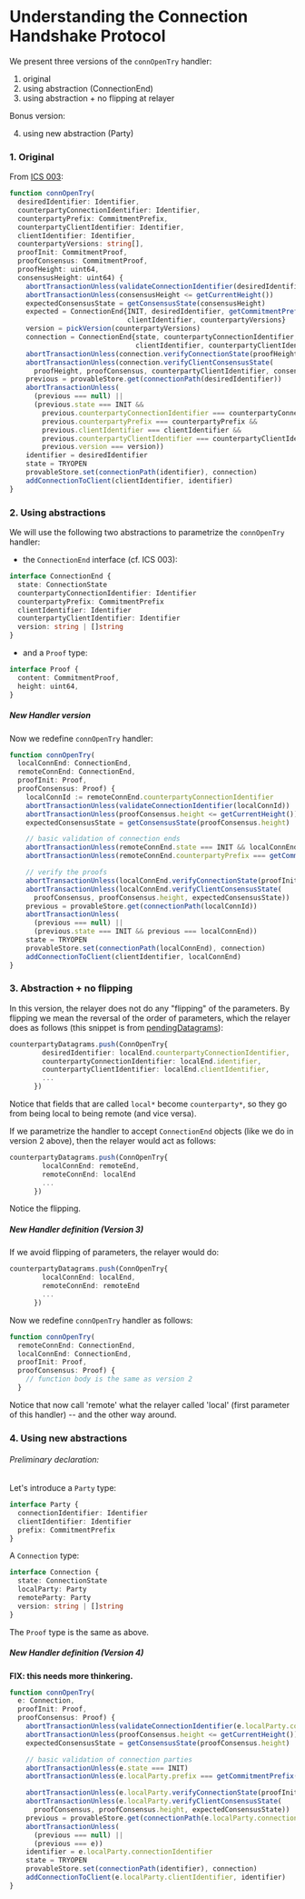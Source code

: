 # Understanding the Connection Handshake Protocol

We present three versions of the `connOpenTry` handler:

1. original
2. using abstraction (ConnectionEnd)
3. using abstraction + no flipping at relayer

Bonus version:

4. using new abstraction (Party)


### 1. Original

From [ICS 003](https://github.com/cosmos/ics/tree/35e911fa8a9a465a03c73b72b2a3399c15e9ce16/spec/ics-003-connection-semantics):

```typescript
function connOpenTry(
  desiredIdentifier: Identifier,
  counterpartyConnectionIdentifier: Identifier,
  counterpartyPrefix: CommitmentPrefix,
  counterpartyClientIdentifier: Identifier,
  clientIdentifier: Identifier,
  counterpartyVersions: string[],
  proofInit: CommitmentProof,
  proofConsensus: CommitmentProof,
  proofHeight: uint64,
  consensusHeight: uint64) {
    abortTransactionUnless(validateConnectionIdentifier(desiredIdentifier))
    abortTransactionUnless(consensusHeight <= getCurrentHeight())
    expectedConsensusState = getConsensusState(consensusHeight)
    expected = ConnectionEnd{INIT, desiredIdentifier, getCommitmentPrefix(), counterpartyClientIdentifier,
                             clientIdentifier, counterpartyVersions}
    version = pickVersion(counterpartyVersions)
    connection = ConnectionEnd{state, counterpartyConnectionIdentifier, counterpartyPrefix,
                               clientIdentifier, counterpartyClientIdentifier, version}
    abortTransactionUnless(connection.verifyConnectionState(proofHeight, proofInit, counterpartyConnectionIdentifier, expected))
    abortTransactionUnless(connection.verifyClientConsensusState(
      proofHeight, proofConsensus, counterpartyClientIdentifier, consensusHeight, expectedConsensusState))
    previous = provableStore.get(connectionPath(desiredIdentifier))
    abortTransactionUnless(
      (previous === null) ||
      (previous.state === INIT &&
        previous.counterpartyConnectionIdentifier === counterpartyConnectionIdentifier &&
        previous.counterpartyPrefix === counterpartyPrefix &&
        previous.clientIdentifier === clientIdentifier &&
        previous.counterpartyClientIdentifier === counterpartyClientIdentifier &&
        previous.version === version))
    identifier = desiredIdentifier
    state = TRYOPEN
    provableStore.set(connectionPath(identifier), connection)
    addConnectionToClient(clientIdentifier, identifier)
}
```


### 2. Using abstractions

We will use the following two abstractions to parametrize the `connOpenTry` handler:

- the `ConnectionEnd` interface (cf. ICS 003):

```typescript
interface ConnectionEnd {
  state: ConnectionState
  counterpartyConnectionIdentifier: Identifier
  counterpartyPrefix: CommitmentPrefix
  clientIdentifier: Identifier
  counterpartyClientIdentifier: Identifier
  version: string | []string
}
```

- and a `Proof` type:

```typescript
interface Proof {
  content: CommitmentProof,
  height: uint64,
}
```

##### New Handler version

Now we redefine `connOpenTry` handler:


```typescript
function connOpenTry(
  localConnEnd: ConnectionEnd,
  remoteConnEnd: ConnectionEnd,
  proofInit: Proof,
  proofConsensus: Proof) {
    localConnId := remoteConnEnd.counterpartyConnectionIdentifier
    abortTransactionUnless(validateConnectionIdentifier(localConnId))
    abortTransactionUnless(proofConsensus.height <= getCurrentHeight())
    expectedConsensusState = getConsensusState(proofConsensus.height)

    // basic validation of connection ends
    abortTransactionUnless(remoteConnEnd.state === INIT && localConnEnd.state === INIT)
    abortTransactionUnless(remoteConnEnd.counterpartyPrefix === getCommitmentPrefix())

    // verify the proofs
    abortTransactionUnless(localConnEnd.verifyConnectionState(proofInit,  remoteConnEnd))
    abortTransactionUnless(localConnEnd.verifyClientConsensusState(
      proofConsensus, proofConsensus.height, expectedConsensusState))
    previous = provableStore.get(connectionPath(localConnId))
    abortTransactionUnless(
      (previous === null) ||
      (previous.state === INIT && previous === localConnEnd))
    state = TRYOPEN
    provableStore.set(connectionPath(localConnEnd), connection)
    addConnectionToClient(clientIdentifier, localConnEnd)
}
```

### 3. Abstraction + no flipping

In this version, the relayer does not do any "flipping" of the parameters.
By flipping we mean the reversal of the order of parameters, which the relayer does as follows (this snippet is from [pendingDatagrams](https://github.com/cosmos/ics/tree/master/spec/ics-018-relayer-algorithms)):

```typescript
counterpartyDatagrams.push(ConnOpenTry{
        desiredIdentifier: localEnd.counterpartyConnectionIdentifier,
        counterpartyConnectionIdentifier: localEnd.identifier,
        counterpartyClientIdentifier: localEnd.clientIdentifier,
        ...
      })
```

Notice that fields that are called `local*` become `counterparty*`, so they go from being local to being remote (and vice versa).

If we parametrize the handler to accept `ConnectionEnd` objects (like we do in version 2 above), then the relayer would act as follows:

```typescript
counterpartyDatagrams.push(ConnOpenTry{
        localConnEnd: remoteEnd,
        remoteConnEnd: localEnd
        ...
      })
```
Notice the flipping.


##### New Handler definition (Version 3)

If we avoid flipping of parameters, the relayer would do:

```typescript
counterpartyDatagrams.push(ConnOpenTry{
        localConnEnd: localEnd,
        remoteConnEnd: remoteEnd
        ...
      })
```

Now we redefine `connOpenTry` handler as follows:

```typescript
function connOpenTry(
  remoteConnEnd: ConnectionEnd,
  localConnEnd: ConnectionEnd,
  proofInit: Proof,
  proofConsensus: Proof) {
    // function body is the same as version 2
  }
```
Notice that now call 'remote' what the relayer called 'local' (first parameter of this handler) -- and the other way around.


### 4. Using new abstractions

###### Preliminary declaration:

Let's introduce a `Party` type:

```typescript
interface Party {
  connectionIdentifier: Identifier
  clientIdentifier: Identifier
  prefix: CommitmentPrefix
}
```

A `Connection` type:

```typescript
interface Connection {
  state: ConnectionState
  localParty: Party
  remoteParty: Party
  version: string | []string
}
```

The `Proof` type is the same as above.


##### New Handler definition (Version 4)

**FIX: this needs more thinkering.**

```typescript
function connOpenTry(
  e: Connection,
  proofInit: Proof,
  proofConsensus: Proof) {
    abortTransactionUnless(validateConnectionIdentifier(e.localParty.connectionIdentifier))
    abortTransactionUnless(proofConsensus.height <= getCurrentHeight())
    expectedConsensusState = getConsensusState(proofConsensus.height)

    // basic validation of connection parties
    abortTransactionUnless(e.state === INIT)
    abortTransactionUnless(e.localParty.prefix === getCommitmentPrefix())

    abortTransactionUnless(e.localParty.verifyConnectionState(proofInit, e))
    abortTransactionUnless(e.localParty.verifyClientConsensusState(
      proofConsensus, proofConsensus.height, expectedConsensusState))
    previous = provableStore.get(connectionPath(e.localParty.connectionIdentifier))
    abortTransactionUnless(
      (previous === null) ||
      (previous === e))
    identifier = e.localParty.connectionIdentifier
    state = TRYOPEN
    provableStore.set(connectionPath(identifier), connection)
    addConnectionToClient(e.localParty.clientIdentifier, identifier)
}
```